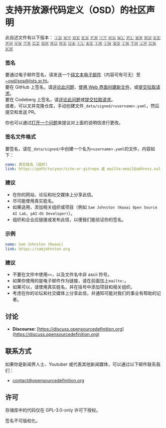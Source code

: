 # 支持开放源代码定义（OSD）的社区声明

此自述文件有以下版本：
[🇮🇩](README_ID.md)
[🇲🇾](README_MS.md)
[🇩🇪](README_DE.md)
[🇪🇸](README_ES.md)
[🇫🇷](README_FR.md)
[🇮🇹](README_IT.md)
[🇭🇺](README_HU.md)
[🇳🇱](README_NL.md)
[🇵🇱](README_PL.md)
[🇧🇷](README_PT-BR.md)
[🇷🇴](README_RO.md)
[🇸🇪](README_SV.md)
[🇵🇭](README_TL.md)
[🇻🇳](README_VI.md)
[🇹🇷](README_TR.md)
[🇨🇿](README_CS.md)
[🇬🇷](README_EL.md)
[🇷🇺](README_RU.md)
[🇷🇸](README_SR.md)
[🇺🇦](README_UK.md)
[🇮🇱](README_HE.md)
[🇦🇪](README_AR.md)
[🇮🇷](README_FA.md)
[🇮🇳](README_HI.md)
[🇧🇩](README_BN.md)
[🇮🇳](README_TA.md)
[🇹🇭](README_TH.md)
[🇯🇵](README_JA.md)
[🇨🇳](README_ZH-CN.md)
[🇰🇷](README_KO.md)

### 签名

要通过电子邮件签名，请发送一个[纯文本电子邮件](https://useplaintext.email/)（内容可有可无）至[~osd/sos@lists.sr.ht](mailto:~osd/sos@lists.sr.ht)。  
要在 GitHub 上签名，请[评论此问题](https://github.com/OpenSourceDefinition/sos/issues/1)、[使用 Web 界面创建新文件](https://github.com/OpenSourceDefinition/sos/new/main/_data/signed)，或[提交拉取请求](https://github.com/OpenSourceDefinition/sos/pulls)。  
要在 Codeberg 上签名，请[评论此问题](https://codeberg.org/osd/sos/issues/1)或[提交拉取请求](https://codeberg.org/osd/sos/pulls)。  
或者，可以叉并克隆仓库，手动创建文件`_data/signed/<username>.yaml`，然后提交和发送 PR。

你也可以通过[打开一个问题](https://codeberg.org/osd/sos/issues)来提议对上面的说明信进行更改。

### 签名文件格式

要签名，请在`_data/signed/`中创建一个名为`<username>.yaml`的文件，内容如下：

```yaml
name: 真实姓名 (组织)
link: https://path/to/your/site-or-gitrepo 或 mailto:email@address.nul
```

### 建议
- 在你的网站、论坛和社交媒体上分享此信。
- 尽可能使用真实姓名。
- 如果适用，添加相关组织或项目（例如 `Sam Johnston (Kwaai Open Source AI Lab, pAI-OS Developer)`）。
- 组织和企业应链接或发布此信，以便我们能验证你的签名。

### 示例

```yaml
name: Sam Johnston (Kwaai)
link: https://samjohnston.org
```

### 建议

- 不要在文件中使用`<>`，以及文件名中非 ascii 符号。
- 如果你使用的是电子邮件作为链接，请在前面加上`mailto:`。
- 如果可以，请使用真实姓名，并在括号中添加项目和相关组织。
- 考虑在你的论坛和社交媒体上分享此信，并通知可能对我们的事业有帮助的记者。

## 讨论

- **Discourse:** [https://discuss.opensourcedefinition.org](https://discuss.opensourcedefinition.org)

## 联系方式
如果你是新闻界人士、Youtuber 或代表其他新闻媒体，可以通过以下邮件联系我们：
- [contact@opensourcedefinition.org](mailto:contact@opensourcedefinition.org)

## 许可
存储库中的代码仅在 GPL-3.0-only 许可下授权。

签名不可版权化。